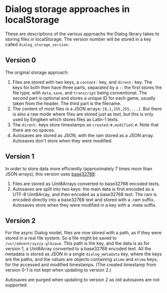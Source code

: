 Dialog storage approaches in localStorage
=========================================

These are descriptions of the various approachs the Dialog library takes to storing files in localStorage. The version number will be stored in a key called `dialog_storage_version`.

Version 0
---------

The original storage approach:

1. Files are stored with two keys, a `content:` key, and `dirent:` key. The keys for both then have three parts, separated by a `:`: the first stores the file type, with `data`, `save`, and `transcript` being conventional. The second part is optional and stores a unique ID for each game, usually taken from the header. The third part is the filename.
2. The content of most files is a JSON arrays: `[0,1,255,255,...]`. But there is also a raw mode where files are stored just as text, but this is only used by Emglken which stores files as Latin-1 texts.
3. The `dirent:` keys store timestamps as `created:#,modified:#`. Note that there are no spaces.
3. Autosaves are stored as JSON, with the ram stored as a JSON array. Autosaves don't store when they were modified.

Version 1
---------

In order to store data more efficiently (approximately 7 times more than JSON arrays), this version uses [base32768](https://github.com/qntm/base32768):

1. Files are stored as Uint8Arrays converted to base32768 encoded texts.
2. Autosaves are split into two keys: the main data is first encoded as a UTF-8 Uint8Array, and then encoded as a base32768 text. The ram is encoded directly into a base32768 text and stored with a .ram suffix. Autosaves store when they were modified in a key with a .meta suffix.

Version 2
---------

For the async Dialog model, files are now stored with a path, as if they were stored in a real file system. So a file might be saved to `/usr/advent/xyzzy.glksave`. This path is the key, and the data is as for version 1, a Uint8Array converted to a base32768 encoded text. All the metadata is stored as JSON in a single `dialog_metadata` key, where the keys are the paths, and the values are objects containing `atime` and `mtime` keys, for the accessed and modified timestamps. (The created timestamp from version 0-1 is not kept when updating to version 2.)

Autosaves are purged when updating to version 2 as old autosaves are not supported.